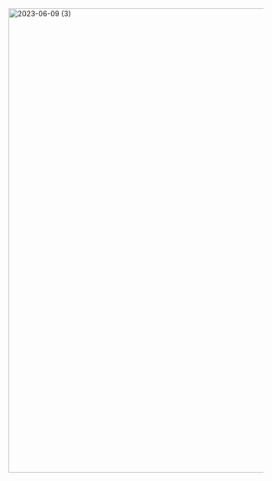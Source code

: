 
<img width="919" alt="2023-06-09 (3)" src="https://github.com/Leo-Victor/Replicafeia/assets/131727151/5c5f4b32-0a1d-417d-80d9-af314edd0401">
